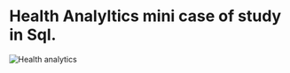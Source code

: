 # Health Analyltics mini case of study in Sql.

![Health analytics](https://github.com/ismaelcazalilla/assets/blob/master/img/health-analytics.jpg?raw=true)


